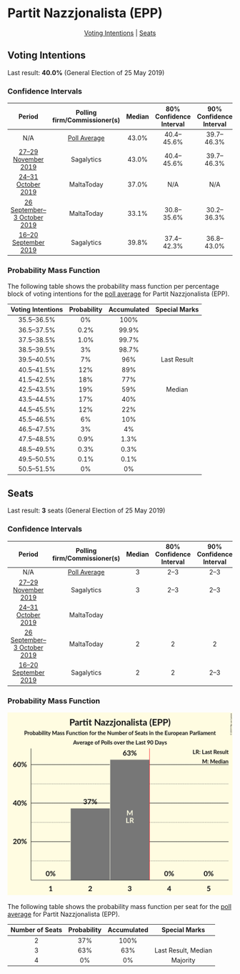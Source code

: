 # Partit Nazzjonalista (EPP)

<p align="center"><a href="#voting-intentions">Voting Intentions</a> | <a href="#seats">Seats</a></p>

## Voting Intentions

Last result: **40.0%** (General Election of 25 May 2019)

### Confidence Intervals

| Period     | Polling firm/Commissioner(s) | Median | 80% Confidence Interval | 90% Confidence Interval | 95% Confidence Interval | 99% Confidence Interval |
|:----------:|:----------------:|:-----------:|:-----------------------:|:-----------------------:|:-----------------------:|:-----------------------:|
| N/A | [Poll Average](average.html) | 43.0% | 40.4–45.6% | 39.7–46.3% | 39.1–47.0% | 37.9–48.2% |
| [27–29 November 2019](2019-11-29-Sagalytics.html) | Sagalytics | 43.0% | 40.4–45.6% | 39.7–46.3% | 39.1–47.0% | 37.9–48.3% |
| [24–31 October 2019](2019-10-31-MaltaToday.html) | MaltaToday | 37.0% | N/A | N/A | N/A | N/A |
| [26 September–3 October 2019](2019-10-03-MaltaToday.html) | MaltaToday | 33.1% | 30.8–35.6% | 30.2–36.3% | 29.6–36.9% | 28.5–38.0% |
| [16–20 September 2019](2019-09-20-Sagalytics.html) | Sagalytics | 39.8% | 37.4–42.3% | 36.8–43.0% | 36.2–43.6% | 35.0–44.8% |

### Probability Mass Function

The following table shows the probability mass function per percentage block of voting intentions for the [poll average](average.html) for Partit Nazzjonalista (EPP).

| Voting Intentions | Probability | Accumulated | Special Marks |
|:-----------------:|:-----------:|:-----------:|:-------------:|
| 35.5–36.5% | 0% | 100% |  |
| 36.5–37.5% | 0.2% | 99.9% |  |
| 37.5–38.5% | 1.0% | 99.7% |  |
| 38.5–39.5% | 3% | 98.7% |  |
| 39.5–40.5% | 7% | 96% | Last Result |
| 40.5–41.5% | 12% | 89% |  |
| 41.5–42.5% | 18% | 77% |  |
| 42.5–43.5% | 19% | 59% | Median |
| 43.5–44.5% | 17% | 40% |  |
| 44.5–45.5% | 12% | 22% |  |
| 45.5–46.5% | 6% | 10% |  |
| 46.5–47.5% | 3% | 4% |  |
| 47.5–48.5% | 0.9% | 1.3% |  |
| 48.5–49.5% | 0.3% | 0.3% |  |
| 49.5–50.5% | 0.1% | 0.1% |  |
| 50.5–51.5% | 0% | 0% |  |


## Seats

Last result: **3** seats (General Election of 25 May 2019)

### Confidence Intervals

| Period     | Polling firm/Commissioner(s) | Median | 80% Confidence Interval | 90% Confidence Interval | 95% Confidence Interval | 99% Confidence Interval |
|:----------:|:----------------:|:------:|:-----------------------:|:-----------------------:|:-----------------------:|:-----------------------:|
| N/A | [Poll Average](average.html) | 3 | 2–3 | 2–3 | 2–3 | 2–3 |
| [27–29 November 2019](2019-11-29-Sagalytics.html) | Sagalytics | 3 | 2–3 | 2–3 | 2–3 | 2–3 |
| [24–31 October 2019](2019-10-31-MaltaToday.html) | MaltaToday |  |  |  |  |  |
| [26 September–3 October 2019](2019-10-03-MaltaToday.html) | MaltaToday | 2 | 2 | 2 | 2 | 2 |
| [16–20 September 2019](2019-09-20-Sagalytics.html) | Sagalytics | 2 | 2 | 2–3 | 2–3 | 2–3 |

### Probability Mass Function

![Graph with seats probability mass function not yet produced](average-seats-pmf-partitnazzjonalistaepp.png "Seats Probability Mass Function")

The following table shows the probability mass function per seat for the [poll average](average.html) for Partit Nazzjonalista (EPP).

| Number of Seats | Probability | Accumulated | Special Marks |
|:---------------:|:-----------:|:-----------:|:-------------:|
| 2 | 37% | 100% |  |
| 3 | 63% | 63% | Last Result, Median |
| 4 | 0% | 0% | Majority |


